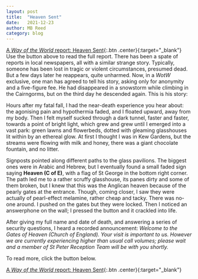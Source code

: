 ```yaml
---
layout: post
title:  "Heaven Sent"
date:   2021-12-23
author: MB Reed
category: blog
---
```


[A *Way of the World* report: Heaven Sent](/assets/files/HeavenSent.pdf){:.btn .center}{:target="_blank"}
Use the button above to read the full report.
There has been a spate of reports in local newspapers, all with a similar strange story. Typically, someone has been lost in tragic or violent circumstances, presumed dead. But a few days later he reappears, quite unharmed. Now, in a *WotW* exclusive, one man has agreed to tell his story, asking only for anonymity and a five-figure fee. He had disappeared in a snowstorm while climbing in the Cairngorms, but on the third day he descended again. This is his story:

Hours after my fatal fall, I had the near-death experience you hear about: the agonising pain and hypothermia faded, and I floated upward, away from my body. Then I felt myself sucked through a dark tunnel, faster and faster, towards a point of bright light, which grew and grew until I emerged into a vast park: green lawns and flowerbeds, dotted with gleaming glasshouses lit within by an ethereal glow. At first I thought I was in Kew Gardens, but the streams were flowing with milk and honey, there was a giant chocolate fountain, and no litter. 

Signposts pointed along different paths to the glass pavilions. The biggest ones were in Arabic and Hebrew, but I eventually found a small faded sign saying **Heaven (C of E)**, with a flag of St George in the bottom right corner. The path led me to a rather scruffy glasshouse, its panes dirty and some of them broken, but I knew that this was the Anglican heaven because of the pearly gates at the entrance. Though, coming closer, I saw they were actually of pearl-effect melamine, rather cheap and tacky. There was no-one around. I pushed on the gates but they were locked. Then I noticed an answerphone on the wall; I pressed the button and it crackled into life.

After giving my full name and date of death, and answering a series of security questions, I heard a recorded announcement: 
*Welcome to the Gates of Heaven (Church of England). Your visit is important to us. However we are currently experiencing higher than usual call volumes; please wait and a member of St Peter Reception Team will be with you shortly.* 

To read more, click the button below.

[A *Way of the World* report: Heaven Sent](/assets/files/HeavenSent.pdf){:.btn .center}{:target="_blank"}

